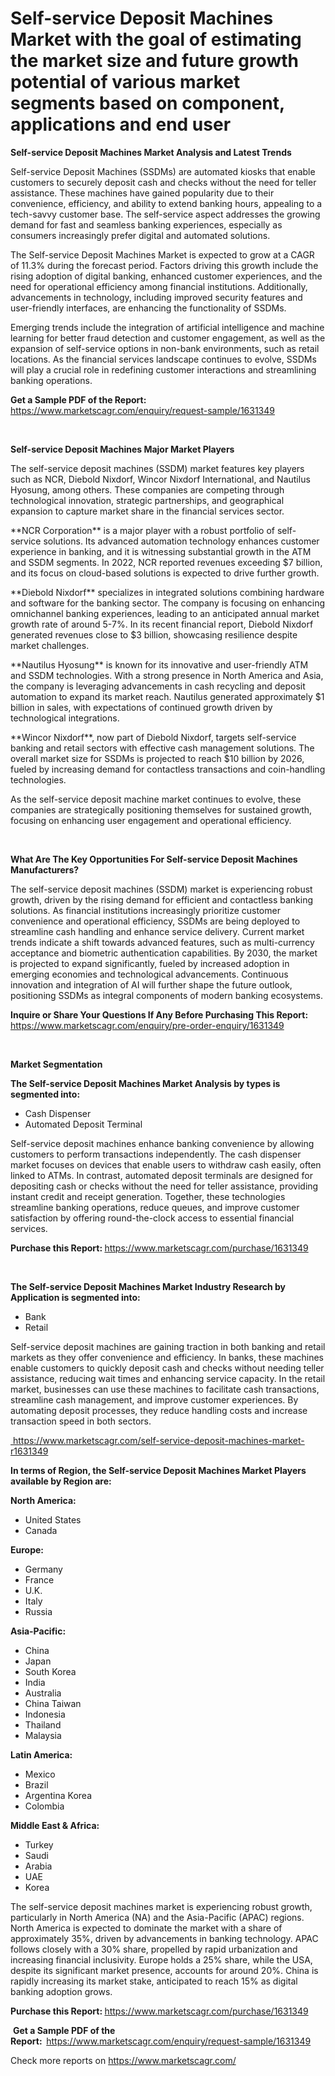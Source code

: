 <p><h1>Self-service Deposit Machines Market with the goal of estimating the market size and future growth potential of various market segments based on component, applications and end user</h1></p><p><strong>Self-service Deposit Machines Market Analysis and Latest Trends</strong></p>
<p><p>Self-service Deposit Machines (SSDMs) are automated kiosks that enable customers to securely deposit cash and checks without the need for teller assistance. These machines have gained popularity due to their convenience, efficiency, and ability to extend banking hours, appealing to a tech-savvy customer base. The self-service aspect addresses the growing demand for fast and seamless banking experiences, especially as consumers increasingly prefer digital and automated solutions.</p><p>The Self-service Deposit Machines Market is expected to grow at a CAGR of 11.3% during the forecast period. Factors driving this growth include the rising adoption of digital banking, enhanced customer experiences, and the need for operational efficiency among financial institutions. Additionally, advancements in technology, including improved security features and user-friendly interfaces, are enhancing the functionality of SSDMs. </p><p>Emerging trends include the integration of artificial intelligence and machine learning for better fraud detection and customer engagement, as well as the expansion of self-service options in non-bank environments, such as retail locations. As the financial services landscape continues to evolve, SSDMs will play a crucial role in redefining customer interactions and streamlining banking operations.</p></p>
<p><strong>Get a Sample PDF of the Report:&nbsp;</strong> <a href="https://www.marketscagr.com/enquiry/request-sample/1631349?utm_campaign=3351&utm_medium=2&utm_source=Github&utm_content=ia&utm_term=29032025&utm_id=self-service-deposit-machines">https://www.marketscagr.com/enquiry/request-sample/1631349</a></p>
<p>&nbsp;</p>
<p><strong>Self-service Deposit Machines Major Market Players</strong></p>
<p><p>The self-service deposit machines (SSDM) market features key players such as NCR, Diebold Nixdorf, Wincor Nixdorf International, and Nautilus Hyosung, among others. These companies are competing through technological innovation, strategic partnerships, and geographical expansion to capture market share in the financial services sector.</p><p>**NCR Corporation** is a major player with a robust portfolio of self-service solutions. Its advanced automation technology enhances customer experience in banking, and it is witnessing substantial growth in the ATM and SSDM segments. In 2022, NCR reported revenues exceeding $7 billion, and its focus on cloud-based solutions is expected to drive further growth.</p><p>**Diebold Nixdorf** specializes in integrated solutions combining hardware and software for the banking sector. The company is focusing on enhancing omnichannel banking experiences, leading to an anticipated annual market growth rate of around 5-7%. In its recent financial report, Diebold Nixdorf generated revenues close to $3 billion, showcasing resilience despite market challenges.</p><p>**Nautilus Hyosung** is known for its innovative and user-friendly ATM and SSDM technologies. With a strong presence in North America and Asia, the company is leveraging advancements in cash recycling and deposit automation to expand its market reach. Nautilus generated approximately $1 billion in sales, with expectations of continued growth driven by technological integrations.</p><p>**Wincor Nixdorf**, now part of Diebold Nixdorf, targets self-service banking and retail sectors with effective cash management solutions. The overall market size for SSDMs is projected to reach $10 billion by 2026, fueled by increasing demand for contactless transactions and coin-handling technologies. </p><p>As the self-service deposit machine market continues to evolve, these companies are strategically positioning themselves for sustained growth, focusing on enhancing user engagement and operational efficiency.</p></p>
<p>&nbsp;</p>
<p><strong>What Are The Key Opportunities For Self-service Deposit Machines Manufacturers?</strong></p>
<p><p>The self-service deposit machines (SSDM) market is experiencing robust growth, driven by the rising demand for efficient and contactless banking solutions. As financial institutions increasingly prioritize customer convenience and operational efficiency, SSDMs are being deployed to streamline cash handling and enhance service delivery. Current market trends indicate a shift towards advanced features, such as multi-currency acceptance and biometric authentication capabilities. By 2030, the market is projected to expand significantly, fueled by increased adoption in emerging economies and technological advancements. Continuous innovation and integration of AI will further shape the future outlook, positioning SSDMs as integral components of modern banking ecosystems.</p></p>
<p><strong>Inquire or Share Your Questions If Any Before Purchasing This Report:</strong> <a href="https://www.marketscagr.com/enquiry/pre-order-enquiry/1631349?utm_campaign=3351&utm_medium=2&utm_source=Github&utm_content=ia&utm_term=29032025&utm_id=self-service-deposit-machines">https://www.marketscagr.com/enquiry/pre-order-enquiry/1631349</a></p>
<p>&nbsp;</p>
<p><strong>Market Segmentation</strong></p>
<p><strong>The Self-service Deposit Machines Market Analysis by types is segmented into:</strong></p>
<p><ul><li>Cash Dispenser</li><li>Automated Deposit Terminal</li></ul></p>
<p><p>Self-service deposit machines enhance banking convenience by allowing customers to perform transactions independently. The cash dispenser market focuses on devices that enable users to withdraw cash easily, often linked to ATMs. In contrast, automated deposit terminals are designed for depositing cash or checks without the need for teller assistance, providing instant credit and receipt generation. Together, these technologies streamline banking operations, reduce queues, and improve customer satisfaction by offering round-the-clock access to essential financial services.</p></p>
<p><strong>Purchase this Report:&nbsp;</strong><a href="https://www.marketscagr.com/purchase/1631349?utm_campaign=3351&utm_medium=2&utm_source=Github&utm_content=ia&utm_term=29032025&utm_id=self-service-deposit-machines">https://www.marketscagr.com/purchase/1631349</a></p>
<p>&nbsp;</p>
<p><strong>The Self-service Deposit Machines Market Industry Research by Application is segmented into:</strong></p>
<p><ul><li>Bank</li><li>Retail</li></ul></p>
<p><p>Self-service deposit machines are gaining traction in both banking and retail markets as they offer convenience and efficiency. In banks, these machines enable customers to quickly deposit cash and checks without needing teller assistance, reducing wait times and enhancing service capacity. In the retail market, businesses can use these machines to facilitate cash transactions, streamline cash management, and improve customer experiences. By automating deposit processes, they reduce handling costs and increase transaction speed in both sectors.</p></p>
<p><a href="https://www.marketscagr.com/self-service-deposit-machines-market-r1631349?utm_campaign=3351&utm_medium=2&utm_source=Github&utm_content=ia&utm_term=29032025&utm_id=self-service-deposit-machines">&nbsp;https://www.marketscagr.com/self-service-deposit-machines-market-r1631349</a></p>
<p><strong>In terms of Region, the Self-service Deposit Machines Market Players available by Region are:</strong></p>
<p>
    <p> <strong> North America: </strong>
        <ul>
            <li>United States</li>
            <li>Canada</li>
        </ul>
        </p> 
    <p> <strong> Europe: </strong>
        <ul>
            <li>Germany</li>
            <li>France</li>
            <li>U.K.</li>
            <li>Italy</li>
            <li>Russia</li>
        </ul>
        </p> 
    <p> <strong> Asia-Pacific: </strong>
        <ul>
            <li>China</li>
            <li>Japan</li>
            <li>South Korea</li>
            <li>India</li>
            <li>Australia</li>
            <li>China Taiwan</li>
            <li>Indonesia</li>
            <li>Thailand</li>
            <li>Malaysia</li>
        </ul>
        </p> 
    <p> <strong> Latin America: </strong>
        <ul>
            <li>Mexico</li>
            <li>Brazil</li>
            <li>Argentina Korea</li>
            <li>Colombia</li>
        </ul>
        </p> 
    <p> <strong> Middle East & Africa: </strong>
        <ul>
            <li>Turkey</li>
            <li>Saudi</li>
            <li>Arabia</li>
            <li>UAE</li>
            <li>Korea</li>
        </ul>
    </p>
    </p>
<p><p>The self-service deposit machines market is experiencing robust growth, particularly in North America (NA) and the Asia-Pacific (APAC) regions. North America is expected to dominate the market with a share of approximately 35%, driven by advancements in banking technology. APAC follows closely with a 30% share, propelled by rapid urbanization and increasing financial inclusivity. Europe holds a 25% share, while the USA, despite its significant market presence, accounts for around 20%. China is rapidly increasing its market stake, anticipated to reach 15% as digital banking adoption grows.</p></p>
<p><strong>Purchase this Report: </strong><a href="https://www.marketscagr.com/purchase/1631349?utm_campaign=3351&utm_medium=2&utm_source=Github&utm_content=ia&utm_term=29032025&utm_id=self-service-deposit-machines">https://www.marketscagr.com/purchase/1631349</a></p>
<p>&nbsp;<strong>Get a Sample PDF of the Report:&nbsp;&nbsp;</strong><a href="https://www.marketscagr.com/enquiry/request-sample/1631349?utm_campaign=3351&utm_medium=2&utm_source=Github&utm_content=ia&utm_term=29032025&utm_id=self-service-deposit-machines">https://www.marketscagr.com/enquiry/request-sample/1631349</a></p>
<p><strong></strong></p>
<p>Check more reports on <a href="https://www.marketscagr.com/?utm_campaign=3351&utm_medium=2&utm_source=Github&utm_content=ia&utm_term=29032025&utm_id=self-service-deposit-machines">https://www.marketscagr.com/</a></p>